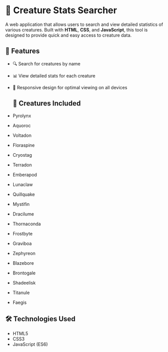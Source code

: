 # 🐉 Creature Stats Searcher

A web application that allows users to search and view detailed statistics of various creatures. Built with **HTML**, **CSS**, and **JavaScript**, this tool is designed to provide quick and easy access to creature data.

## 🚀 Features

- 🔍 Search for creatures by name
- 📊 View detailed stats for each creature
- 📱 Responsive design for optimal viewing on all devices


  ## 🐾 Creatures Included

- Pyrolynx  
- Aquoroc  
- Voltadon  
- Floraspine  
- Cryostag  
- Terradon  
- Emberapod  
- Lunaclaw  
- Quillquake  
- Mystifin  
- Dracilume  
- Thornaconda  
- Frostbyte  
- Graviboa  
- Zephyreon  
- Blazebore  
- Brontogale  
- Shadeelisk  
- Titanule  
- Faegis


## 🛠️ Technologies Used

- HTML5
- CSS3
- JavaScript (ES6)



